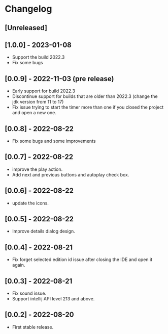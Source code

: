 # Changelog

## [Unreleased]

## [1.0.0] - 2023-01-08
* Support the build 2022.3
* Fix some bugs

## [0.0.9] - 2022-11-03 (pre release)
* Early support for build 2022.3
* Discontinue support for builds that are older than 2022.3 (change the jdk version from 11 to 17)
* Fix issue trying to start the timer more than one if you closed the project and open a new one.

## [0.0.8] - 2022-08-22
* Fix some bugs and some improvements

## [0.0.7] - 2022-08-22
* improve the play action.
* Add next and previous buttons and autoplay check box.

## [0.0.6] - 2022-08-22
* update the icons.

## [0.0.5] - 2022-08-22
* Improve details dialog design.

## [0.0.4] - 2022-08-21
* Fix forget selected edition id issue after closing the IDE and open it again.

## [0.0.3] - 2022-08-21
* Fix sound issue.
* Support intellij API level 213 and above.

## [0.0.2] - 2022-08-20
* First stable release.
